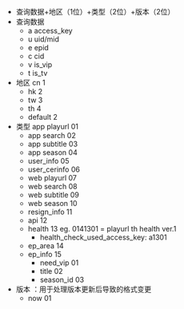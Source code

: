 + 查询数据+地区（1位）+类型（2位）+版本（2位）
+ 查询数据 
    + a access_key
    + u uid/mid
    + e epid
    + c cid
    + v is_vip
    + t is_tv
+ 地区 cn 1
    + hk 2
    + tw 3
    + th 4
    + default 2
+ 类型 app playurl 01
    + app search 02
    + app subtitle 03
    + app season 04
    + user_info 05
    + user_cerinfo 06
    + web playurl 07
    + web search 08
    + web subtitle 09
    + web season 10
    + resign_info 11
    + api 12
    + health 13 eg. 0141301 = playurl th health ver.1
      + health_check_used_access_key: a1301
    + ep_area 14
    + ep_info 15
      + need_vip 01
      + title 02
      + season_id 03
+ 版本 ：用于处理版本更新后导致的格式变更
    + now 01